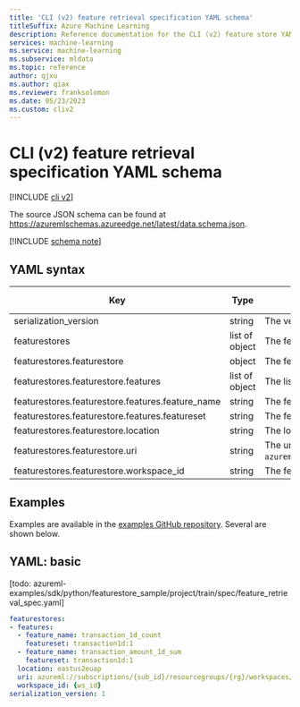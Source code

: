 ```yaml
---
title: 'CLI (v2) feature retrieval specification YAML schema'
titleSuffix: Azure Machine Learning
description: Reference documentation for the CLI (v2) feature store YAML schema.
services: machine-learning
ms.service: machine-learning
ms.subservice: mldata
ms.topic: reference
author: qjxu
ms.author: qiax
ms.reviewer: franksolomon
ms.date: 05/23/2023
ms.custom: cliv2
---
```


# CLI (v2) feature retrieval specification YAML schema

[!INCLUDE [cli v2](../../includes/machine-learning-cli-v2.md)]

The source JSON schema can be found at https://azuremlschemas.azureedge.net/latest/data.schema.json.



[!INCLUDE [schema note](../../includes/machine-learning-preview-old-json-schema-note.md)]

## YAML syntax


| Key                                              | Type   | Description                                                                                                                        | Allowed values        | Default value |
|--------------------------------------------------|--------|------------------------------------------------------------------------------------------------------------------------------------|-----------------------|---------------|
| serialization_version                            | string | The version to serialize this spec file.                                                                                           |                       |               |
| featurestores                                    | list of object | The feature stores.                                                                                                                | | |
| featurestores.featurestore                       | object | The feature store object.                                                                                                          | | |
| featurestores.featurestore.features              | list of object | The list of features to retrieve from this feature store.                                                                          | | |
| featurestores.featurestore.features.feature_name | string | The feature name.                                                                                                                  | | |
| featurestores.featurestore.features.featureset   | string | The feature name and version in the format of `featureset_name:version`.                                                             | | |
| featurestores.featurestore.location                  | string | The location of the feature store.                                                                                                 | | |
| featurestores.featurestore.uri                       | string | The uri of the feature store in the format of `azureml://subscriptions/{sub_id}/resourceGroups/{rg}/workspaces/{featurestore_name}`. | | |
| featurestores.featurestore.workspace_id              | string | The feature store workspace id.                                                                                                    | | |

## Examples

Examples are available in the [examples GitHub repository](./examples). Several are shown below.

## YAML: basic

[todo: azureml-examples/sdk/python/featurestore_sample/project/train/spec/feature_retrieval_spec.yaml]

```yaml
featurestores:
- features:
  - feature_name: transaction_1d_count
    featureset: transaction1d:1
  - feature_name: transaction_amount_1d_sum
    featureset: transaction1d:1
  location: eastus2euap
  uri: azureml://subscriptions/{sub_id}/resourcegroups/{rg}/workspaces/{ws_name}
  workspace_id: {ws_id}
serialization_version: 1
```